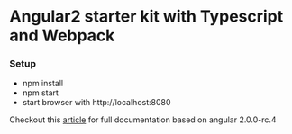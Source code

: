 # Angular2 starter kit with Typescript and Webpack

### Setup

- npm install  
- npm start  
- start browser with http://localhost:8080  

Checkout this [article](http://www.schempy.com/2016/01/19/angular2_webpack_typescript/) for full documentation based on angular 2.0.0-rc.4
